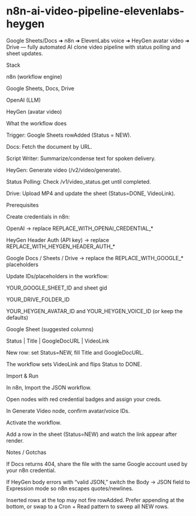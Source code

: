 # n8n-ai-video-pipeline-elevenlabs-heygen
Google Sheets/Docs ➜ n8n ➜ ElevenLabs voice ➜ HeyGen avatar video ➜ Drive — fully automated AI clone video pipeline with status polling and sheet updates.

Stack

n8n (workflow engine)

Google Sheets, Docs, Drive

OpenAI (LLM)

HeyGen (avatar video)

What the workflow does

Trigger: Google Sheets rowAdded (Status = NEW).

Docs: Fetch the document by URL.

Script Writer: Summarize/condense text for spoken delivery.

HeyGen: Generate video (/v2/video/generate).

Status Polling: Check /v1/video_status.get until completed.

Drive: Upload MP4 and update the sheet (Status=DONE, VideoLink).

Prerequisites

Create credentials in n8n:

OpenAI → replace REPLACE_WITH_OPENAI_CREDENTIAL_*

HeyGen Header Auth (API key) → replace REPLACE_WITH_HEYGEN_HEADER_AUTH_*

Google Docs / Sheets / Drive → replace the REPLACE_WITH_GOOGLE_* placeholders

Update IDs/placeholders in the workflow:

YOUR_GOOGLE_SHEET_ID and sheet gid

YOUR_DRIVE_FOLDER_ID

YOUR_HEYGEN_AVATAR_ID and YOUR_HEYGEN_VOICE_ID (or keep the defaults)

Google Sheet (suggested columns)

Status | Title | GoogleDocURL | VideoLink

New row: set Status=NEW, fill Title and GoogleDocURL.

The workflow sets VideoLink and flips Status to DONE.

Import & Run

In n8n, Import the JSON workflow.

Open nodes with red credential badges and assign your creds.

In Generate Video node, confirm avatar/voice IDs.

Activate the workflow.

Add a row in the sheet (Status=NEW) and watch the link appear after render.

Notes / Gotchas

If Docs returns 404, share the file with the same Google account used by your n8n credential.

If HeyGen body errors with “valid JSON,” switch the Body → JSON field to Expression mode so n8n escapes quotes/newlines.

Inserted rows at the top may not fire rowAdded. Prefer appending at the bottom, or swap to a Cron + Read pattern to sweep all NEW rows.
